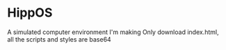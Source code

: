 # HippOS
A simulated computer environment I'm making
Only download index.html, all the scripts and styles are base64
